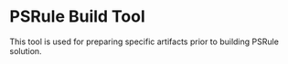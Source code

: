 # PSRule Build Tool

This tool is used for preparing specific artifacts prior to building PSRule solution.
